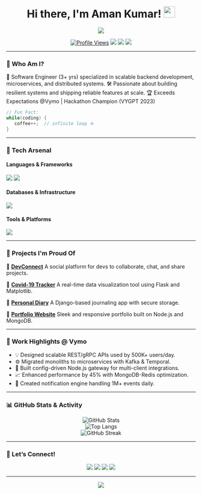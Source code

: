 <h1 align="center">Hi there, I'm Aman Kumar! <img src="https://media.giphy.com/media/hvRJCLFzcasrR4ia7z/giphy.gif" width="30"/></h1>

<p align="center">
  <img src="https://readme-typing-svg.herokuapp.com?font=Fira+Code&duration=3000&pause=500&color=36BCF7&center=true&vCenter=true&width=440&lines=Backend+Engineer+%F0%9F%94%A7;System+Design+Lover+%F0%9F%94%8A;Clean+Code+Advocate+%F0%9F%93%9D%EF%B8%8F;Open+Source+Contributor+%F0%9F%92%AA"/>
</p>

<p align="center">
  <a href="https://github.com/amansinghswe"><img src="https://komarev.com/ghpvc/?username=amansinghswe&label=Profile%20Views&color=blueviolet&style=flat" alt="Profile Views"></a>
  <a href="mailto:amansinghswe@gmail.com"><img src="https://img.shields.io/badge/Email-D14836?style=flat&logo=gmail&logoColor=white"/></a>
  <a href="https://linkedin.com/in/amansinghswe"><img src="https://img.shields.io/badge/LinkedIn-blue?style=flat&logo=linkedin&logoColor=white"/></a>
  <a href="https://leetcode.com/amansinghswe"><img src="https://img.shields.io/badge/LeetCode-FFA116?style=flat&logo=leetcode&logoColor=black"/></a>
</p>

---

### 🧠 Who Am I?

🎯 Software Engineer (3+ yrs) specialized in scalable backend development, microservices, and distributed systems.
🛠️ Passionate about building resilient systems and shipping reliable features at scale.
🏆 Exceeds Expectations @Vymo | Hackathon Champion (VYGPT 2023)

```java
// Fun Fact:
while(coding) {
   coffee++;  // infinite loop ☕
}
```

---

### 🔧 Tech Arsenal

#### Languages & Frameworks
<p>
  <img src="https://skillicons.dev/icons?i=java,ts,js,go,python,cpp"/>
  <img src="https://skillicons.dev/icons?i=nodejs,spring,express,django,flask,react,next,tailwind"/>
</p>

#### Databases & Infrastructure
<p>
  <img src="https://skillicons.dev/icons?i=mongodb,mysql,postgres,elasticsearch,hibernate,redis,aws,azure,docker,kubernetes"/>
</p>

#### Tools & Platforms
<p>
  <img src="https://skillicons.dev/icons?i=git,github,bitbucket,linux"/>
</p>

---
### 🚀 Projects I'm Proud Of

<p align="left">

📌 <strong><a href="https://github.com/amansinghswe/devconnect">DevConnect</a></strong>
A social platform for devs to collaborate, chat, and share projects.

📌 <strong><a href="https://github.com/amansinghswe/covid19-tracker">Covid-19 Tracker</a></strong>
A real-time data visualization tool using Flask and Matplotlib.

📌 <strong><a href="https://github.com/amansinghswe/personal-diary">Personal Diary</a></strong>
A Django-based journaling app with secure storage.

📌 <strong><a href="https://github.com/amansinghswe/portfolio">Portfolio Website</a></strong>
Sleek and responsive portfolio built on Node.js and MongoDB.

</p>

---

### 🏢 Work Highlights @ Vymo

- 💡 Designed scalable REST/gRPC APIs used by 500K+ users/day.
- ⚙️ Migrated monoliths to microservices with Kafka & Temporal.
- 🚀 Built config-driven Node.js gateway for multi-client integrations.
- 📈 Enhanced performance by 45% with MongoDB-Redis optimization.
- 🔔 Created notification engine handling 1M+ events daily.

---

### 📊 GitHub Stats & Activity

<p align="center">
  <img src="https://github-readme-stats.vercel.app/api?username=amansinghswe&show_icons=true&theme=radical" alt="GitHub Stats"/>
  <br/>
  <img src="https://github-readme-stats.vercel.app/api/top-langs/?username=amansinghswe&layout=compact&theme=radical" alt="Top Langs"/>
  <br/>
  <img src="https://github-readme-streak-stats.herokuapp.com/?user=amansinghswe&theme=radical" alt="GitHub Streak"/>
</p>

---

### 🤝 Let’s Connect!

<p align="center">
  <a href="mailto:amansinghswe@gmail.com"><img src="https://img.shields.io/badge/Gmail-D14836?style=flat&logo=gmail&logoColor=white"/></a>
  <a href="https://linkedin.com/in/amansinghswe"><img src="https://img.shields.io/badge/LinkedIn-0077B5?style=flat&logo=linkedin&logoColor=white"/></a>
  <a href="https://leetcode.com/amansinghswe"><img src="https://img.shields.io/badge/LeetCode-FFA116?style=flat&logo=leetcode&logoColor=black"/></a>
  <a href="https://github.com/amansinghswe"><img src="https://img.shields.io/badge/GitHub-181717?style=flat&logo=github&logoColor=white"/></a>
</p>

---

<p align="center">
  <img src="https://capsule-render.vercel.app/api?type=waving&color=gradient&height=100&section=footer"/>
</p>

